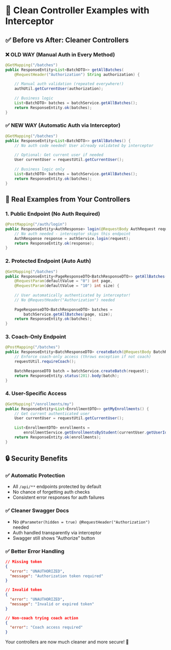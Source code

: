 # 🎯 Clean Controller Examples with Interceptor

## ✅ **Before vs After: Cleaner Controllers**

### **❌ OLD WAY (Manual Auth in Every Method)**
```java
@GetMapping("/batches")
public ResponseEntity<List<BatchDTO>> getAllBatches(
    @RequestHeader("Authorization") String authorization) {
    
    // Manual auth validation (repeated everywhere!)
    authUtil.getCurrentUser(authorization);
    
    // Business logic
    List<BatchDTO> batches = batchService.getAllBatches();
    return ResponseEntity.ok(batches);
}
```

### **✅ NEW WAY (Automatic Auth via Interceptor)**
```java
@GetMapping("/batches") 
public ResponseEntity<List<BatchDTO>> getAllBatches() {
    // No auth code needed! User already validated by interceptor
    
    // Optional: Get current user if needed
    User currentUser = requestUtil.getCurrentUser();
    
    // Business logic only
    List<BatchDTO> batches = batchService.getAllBatches();
    return ResponseEntity.ok(batches);
}
```

## 🚀 **Real Examples from Your Controllers**

### **1. Public Endpoint (No Auth Required)**
```java
@PostMapping("/auth/login")
public ResponseEntity<AuthResponse> login(@RequestBody AuthRequest request) {
    // No auth needed - interceptor skips this endpoint
    AuthResponse response = authService.login(request);
    return ResponseEntity.ok(response);
}
```

### **2. Protected Endpoint (Auto Auth)**
```java
@GetMapping("/batches")
public ResponseEntity<PageResponseDTO<BatchResponseDTO>> getAllBatches(
    @RequestParam(defaultValue = "0") int page,
    @RequestParam(defaultValue = "10") int size) {
    
    // User automatically authenticated by interceptor!
    // No @RequestHeader("Authorization") needed
    
    PageResponseDTO<BatchResponseDTO> batches = 
        batchService.getAllBatches(page, size);
    return ResponseEntity.ok(batches);
}
```

### **3. Coach-Only Endpoint**
```java
@PostMapping("/batches")
public ResponseEntity<BatchResponseDTO> createBatch(@RequestBody BatchRequestDTO request) {
    // Enforce coach-only access (throws exception if not coach)
    requestUtil.requireCoach();
    
    BatchResponseDTO batch = batchService.createBatch(request);
    return ResponseEntity.status(201).body(batch);
}
```

### **4. User-Specific Access**
```java
@GetMapping("/enrollments/my")
public ResponseEntity<List<EnrollmentDTO>> getMyEnrollments() {
    // Get current authenticated user
    User currentUser = requestUtil.getCurrentUser();
    
    List<EnrollmentDTO> enrollments = 
        enrollmentService.getEnrollmentsByStudent(currentUser.getUserId());
    return ResponseEntity.ok(enrollments);
}
```

## 🔒 **Security Benefits**

### **✅ Automatic Protection**
- All `/api/**` endpoints protected by default
- No chance of forgetting auth checks
- Consistent error responses for auth failures

### **✅ Cleaner Swagger Docs**
- No `@Parameter(hidden = true) @RequestHeader("Authorization")` needed
- Auth handled transparently via interceptor
- Swagger still shows "Authorize" button

### **✅ Better Error Handling**
```json
// Missing token
{
  "error": "UNAUTHORIZED",
  "message": "Authorization token required"
}

// Invalid token  
{
  "error": "UNAUTHORIZED", 
  "message": "Invalid or expired token"
}

// Non-coach trying coach action
{
  "error": "Coach access required"
}
```

Your controllers are now much cleaner and more secure! 🎉 